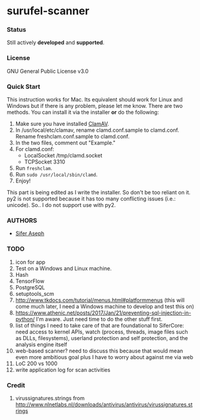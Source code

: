 # surufel-scanner

### Status

Still actively **developed** and **supported**.

### License

GNU General Public License v3.0

### Quick Start

This instruction works for Mac. Its equivalent should work for Linux and Windows but if there is any problem, please let me know.
There are two methods. You can install it via the installer **or** do the following:

1. Make sure you have installed [ClamAV](https://www.clamav.net).
2. In /usr/local/etc/clamav, rename clamd.conf.sample to clamd.conf. Rename freshclam.conf.sample to clamd.conf.
3. In the two files, comment out "Example."
4. For clamd.conf:
    * LocalSocket /tmp/clamd.socket
    * TCPSocket 3310
5. Run `freshclam`.
6. Run `sudo /usr/local/sbin/clamd`.
7. Enjoy!

This part is being edited as I write the installer. So don't be too reliant on it. py2 is not supported because it has too many conflicting issues (i.e.: unicode). So.. I do not support use with py2.

### AUTHORS

* [Sifer Aseph](https://github.com/Surufel)

### TODO

1. icon for app
2. Test on a Windows and Linux machine.
4. Hash
5. TensorFlow
6. PostgreSQL
7. setuptools_scm
8. http://www.tkdocs.com/tutorial/menus.html#platformmenus (this will come much later, I need a Windows machine to develop and test this on)
9. https://www.athenic.net/posts/2017/Jan/21/preventing-sql-injection-in-python/ I'm aware. Just need time to do the other stuff first.
10. list of things I need to take care of that are foundational to SiferCore: need access to kernel APIs, watch (process, threads, image files such as DLLs, filesystems), userland protection and self protection, and the analysis engine itself
11. web-based scanner? need to discuss this because that would mean even more ambitious goal plus I have to worry about against me via web
12. LoC 200 vs 1000
13. write application log for scan activities 

### Credit

1. virussignatures.strings from http://www.nlnetlabs.nl/downloads/antivirus/antivirus/virussignatures.strings
